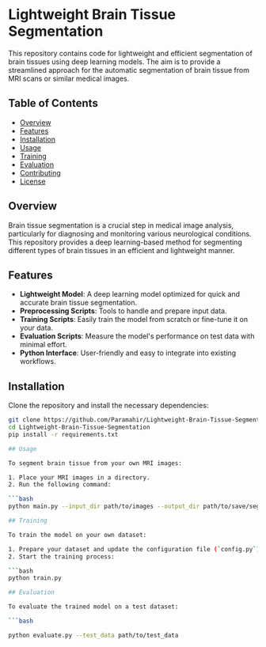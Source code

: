 # Lightweight Brain Tissue Segmentation

This repository contains code for lightweight and efficient segmentation of brain tissues using deep learning models. The aim is to provide a streamlined approach for the automatic segmentation of brain tissue from MRI scans or similar medical images.

## Table of Contents
- [Overview](#overview)
- [Features](#features)
- [Installation](#installation)
- [Usage](#usage)
- [Training](#training)
- [Evaluation](#evaluation)
- [Contributing](#contributing)
- [License](#license)

## Overview

Brain tissue segmentation is a crucial step in medical image analysis, particularly for diagnosing and monitoring various neurological conditions. This repository provides a deep learning-based method for segmenting different types of brain tissues in an efficient and lightweight manner.

## Features

- **Lightweight Model**: A deep learning model optimized for quick and accurate brain tissue segmentation.
- **Preprocessing Scripts**: Tools to handle and prepare input data.
- **Training Scripts**: Easily train the model from scratch or fine-tune it on your data.
- **Evaluation Scripts**: Measure the model's performance on test data with minimal effort.
- **Python Interface**: User-friendly and easy to integrate into existing workflows.

## Installation

Clone the repository and install the necessary dependencies:

```bash
git clone https://github.com/Paramahir/Lightweight-Brain-Tissue-Segmentation.git
cd Lightweight-Brain-Tissue-Segmentation
pip install -r requirements.txt

## Usage

To segment brain tissue from your own MRI images:

1. Place your MRI images in a directory.
2. Run the following command:

```bash
python main.py --input_dir path/to/images --output_dir path/to/save/segmented_images

## Training

To train the model on your own dataset:

1. Prepare your dataset and update the configuration file (`config.py`).
2. Start the training process:

```bash
python train.py

## Evaluation

To evaluate the trained model on a test dataset:

```bash

python evaluate.py --test_data path/to/test_data
